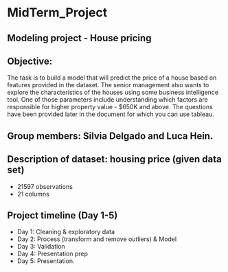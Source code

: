 # MidTerm_Project

## Modeling project - House pricing

## Objective: 

The task is to build a model that will predict the price of a house based on features provided in the dataset. The senior management also wants to explore the characteristics of the houses using some business intelligence tool. One of those parameters include understanding which factors are responsible for higher property value - $650K and above. The questions have been provided later in the document for which you can use tableau.

## Group members: Silvia Delgado and Luca Hein.


## Description of dataset: housing price (given data set)
+ 21597 observations
+ 21 columns

## Project timeline (Day 1-5)

 + Day 1: Cleaning & exploratory data
 + Day 2: Process (transform and remove outliers) & Model
 + Day 3: Validation
 + Day 4: Presentation prep
 + Day 5: Presentation.

